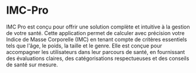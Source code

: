 # IMC-Pro
 IMC Pro est conçu pour offrir une solution complète et intuitive à la gestion de votre santé. Cette application permet de calculer avec précision votre Indice de Masse Corporelle (IMC) en tenant compte de critères essentiels tels que l'âge, le poids, la taille et le genre. Elle est conçue pour accompagner les utilisateurs dans leur parcours de santé, en fournissant des évaluations claires, des catégorisations respectueuses et des conseils de santé sur mesure.
